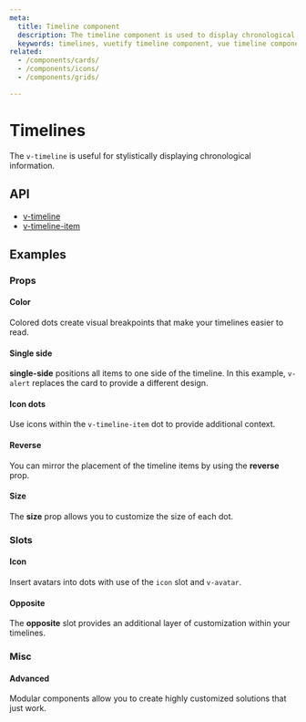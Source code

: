 ```yaml
---
meta:
  title: Timeline component
  description: The timeline component is used to display chronological information either vertically or horizontally.
  keywords: timelines, vuetify timeline component, vue timeline component
related:
  - /components/cards/
  - /components/icons/
  - /components/grids/

---
```


# Timelines

The `v-timeline` is useful for stylistically displaying chronological information.

<entry-ad />

<!--
## Usage

`v-timeline`'s in their simplest form display a vertical timeline that should contain at least one `v-timeline-item`.

<example file="v-timeline/usage" />
-->

## API

- [v-timeline](/api/v-timeline)
- [v-timeline-item](/api/v-timeline-item)

<!-- ## Sub-components

### v-timeline-item

v-timeline-item description -->

## Examples

### Props

#### Color

Colored dots create visual breakpoints that make your timelines easier to read.

<example file="v-timeline/prop-color" />

#### Single side

**single-side** positions all items to one side of the timeline. In this example, `v-alert` replaces the card to provide a different design.

<example file="v-timeline/prop-single-side" />

#### Icon dots

Use icons within the `v-timeline-item` dot to provide additional context.

<example file="v-timeline/prop-icon-dots" />

#### Reverse

You can mirror the placement of the timeline items by using the **reverse** prop.

<example file="v-timeline/prop-reverse" />

#### Size

The **size** prop allows you to customize the size of each dot.

<example file="v-timeline/prop-size" />

### Slots

#### Icon

Insert avatars into dots with use of the `icon` slot and `v-avatar`.

<example file="v-timeline/slot-icon" />

#### Opposite

The **opposite** slot provides an additional layer of customization within your timelines.

<example file="v-timeline/slot-opposite" />

<!--
#### Timeline item default

If you place a `v-card` inside of a `v-timeline-item`, a caret will appear on the side of the card.

<example file="v-timeline/slot-timeline-item-default" />
-->

### Misc

#### Advanced

Modular components allow you to create highly customized solutions that just work.

<example file="v-timeline/misc-advanced" />

<backmatter />
